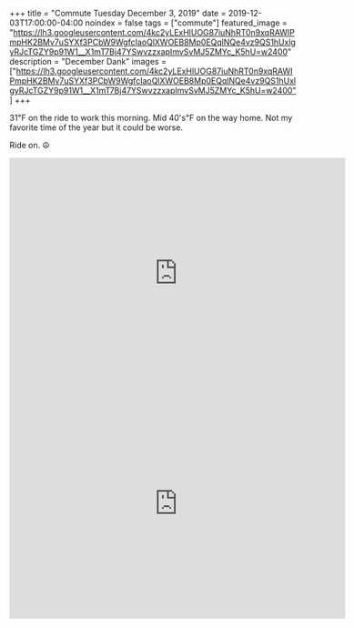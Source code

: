 +++
title =  "Commute Tuesday December 3, 2019"
date = 2019-12-03T17:00:00-04:00
noindex = false
tags = ["commute"]
featured_image = "https://lh3.googleusercontent.com/4kc2yLExHlUOG87iuNhRT0n9xqRAWIPmpHK2BMv7uSYXf3PCbW9WgfcIaoQlXWOEB8Mp0EQqlNQe4vz9QS1hUxlgyRJcTGZY9p91W1__X1mT7Bj47YSwvzzxapImvSvMJ5ZMYc_K5hU=w2400"
description = "December Dank"
images = ["https://lh3.googleusercontent.com/4kc2yLExHlUOG87iuNhRT0n9xqRAWIPmpHK2BMv7uSYXf3PCbW9WgfcIaoQlXWOEB8Mp0EQqlNQe4vz9QS1hUxlgyRJcTGZY9p91W1__X1mT7Bj47YSwvzzxapImvSvMJ5ZMYc_K5hU=w2400"]
+++

31℉ on the ride to work this morning. Mid 40's℉ on the way home. Not my favorite time of the year but it could be worse.

Ride on. ☮

<iframe height='405' width='590' frameborder='0' allowtransparency='true' scrolling='no' src='https://www.strava.com/activities/2907928906/embed/c8662095b89179b39ad5debe5d2ccd0816b5027f'></iframe>

<iframe height='405' width='590' frameborder='0' allowtransparency='true' scrolling='no' src='https://www.strava.com/activities/2909438974/embed/6a0e812421d722497fb741f223cde2a6a605da0b'></iframe>
